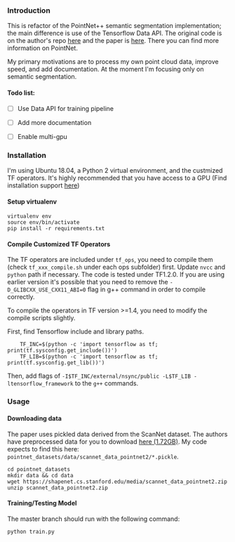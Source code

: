 ### Introduction

This is refactor of the PointNet++ semantic segmentation implementation; the main difference is use of the Tensorflow Data API. The original code is on the author's repo <a href="https://github.com/charlesq34/pointnet2">here</a> and the paper is <a href="https://arxiv.org/abs/1706.02413">here</a>. There you can find more information on PointNet.

My primary motivations are to process my own point cloud data, improve speed, and add documentation. At the moment I'm focusing only on semantic segmentation.

#### Todo list:
- [ ] Use Data API for training pipeline
- [ ] Add more documentation
- [ ] Enable multi-gpu 


### Installation

I'm using Ubuntu 18.04, a Python 2 virtual environment, and the custmized TF operators. It's highly recommended that you have access to a GPU (Find installation support <a href="https://www.tensorflow.org/install/gpu">here</a>)

#### Setup virtualenv

```
virtualenv env
source env/bin/activate
pip install -r requirements.txt
```

#### Compile Customized TF Operators
The TF operators are included under `tf_ops`, you need to compile them (check `tf_xxx_compile.sh` under each ops subfolder) first. Update `nvcc` and `python` path if necessary. The code is tested under TF1.2.0. If you are using earlier version it's possible that you need to remove the `-D_GLIBCXX_USE_CXX11_ABI=0` flag in g++ command in order to compile correctly.

To compile the operators in TF version >=1.4, you need to modify the compile scripts slightly.

First, find Tensorflow include and library paths.

        TF_INC=$(python -c 'import tensorflow as tf; print(tf.sysconfig.get_include())')
        TF_LIB=$(python -c 'import tensorflow as tf; print(tf.sysconfig.get_lib())')
        
Then, add flags of `-I$TF_INC/external/nsync/public -L$TF_LIB -ltensorflow_framework` to the `g++` commands.

### Usage

#### Downloading data

The paper uses pickled data derived from the ScanNet dataset. The authors have preprocessed data for you to download <a href="https://shapenet.cs.stanford.edu/media/scannet_data_pointnet2.zip">here (1.72GB)</a>. My code expects to find this here: `pointnet_datasets/data/scannet_data_pointnet2/*.pickle`.

```
cd pointnet_datasets
mkdir data && cd data
wget https://shapenet.cs.stanford.edu/media/scannet_data_pointnet2.zip
unzip scannet_data_pointnet2.zip
```

#### Training/Testing Model

The master branch should run with the following command:

`python train.py`
